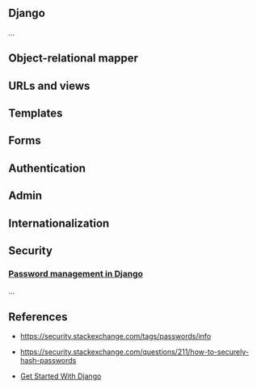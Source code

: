 Django
--
...


## Object-relational mapper


## URLs and views


## Templates


## Forms


## Authentication


## Admin


## Internationalization


## Security


### [Password management in Django](https://docs.djangoproject.com/en/dev/topics/auth/passwords/)

...


## References

* https://security.stackexchange.com/tags/passwords/info

* https://security.stackexchange.com/questions/211/how-to-securely-hash-passwords

* [Get Started With Django](https://www.djangoproject.com/start/)
